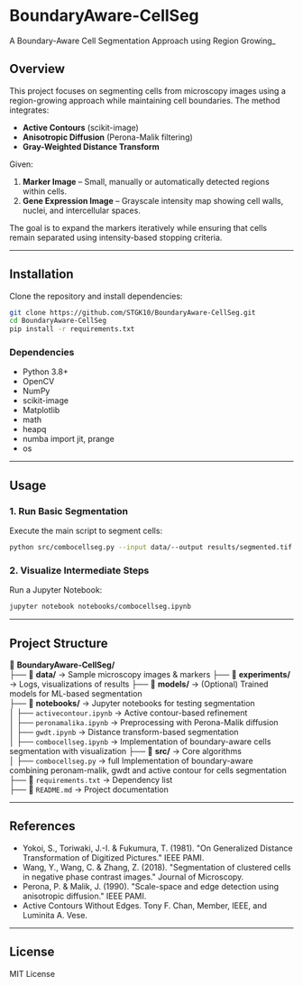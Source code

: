 # **BoundaryAware-CellSeg**  
A Boundary-Aware Cell Segmentation Approach using Region Growing_

## **Overview**  
This project focuses on segmenting cells from microscopy images using a region-growing approach while maintaining cell boundaries. The method integrates:  
- **Active Contours** (scikit-image)  
- **Anisotropic Diffusion** (Perona-Malik filtering)  
- **Gray-Weighted Distance Transform**  

Given:  
1. **Marker Image** – Small, manually or automatically detected regions within cells.  
2. **Gene Expression Image** – Grayscale intensity map showing cell walls, nuclei, and intercellular spaces.  

The goal is to expand the markers iteratively while ensuring that cells remain separated using intensity-based stopping criteria.

---

## **Installation**  
Clone the repository and install dependencies:  
```bash
git clone https://github.com/STGK10/BoundaryAware-CellSeg.git  
cd BoundaryAware-CellSeg
pip install -r requirements.txt
```

### **Dependencies**  
- Python 3.8+  
- OpenCV  
- NumPy  
- scikit-image  
- Matplotlib
- math
- heapq
- numba import jit, prange
- os

---

## **Usage**  
### **1. Run Basic Segmentation**  
Execute the main script to segment cells:  
```bash
python src/combocellseg.py --input data/--output results/segmented.tif
```

### **2. Visualize Intermediate Steps**  
Run a Jupyter Notebook:  
```bash
jupyter notebook notebooks/combocellseg.ipynb
```

---

## **Project Structure**  
📂 **BoundaryAware-CellSeg/**  
 ├── 📂 **data/** → Sample microscopy images & markers 
 ├── 📂 **experiments/** → Logs, visualizations of results 
 ├── 📂 **models/** → (Optional) Trained models for ML-based segmentation  
 ├── 📂 **notebooks/** → Jupyter notebooks for testing segmentation  
 │    ├── `activecontour.ipynb` → Active contour-based refinement  
 │    ├── `peronamalika.ipynb` → Preprocessing with Perona-Malik diffusion  
 │    ├── `gwdt.ipynb` → Distance transform-based segmentation  
 │    ├── `combocellseg.ipynb` → Implementation of boundary-aware cells segmentation with visualization
 ├── 📂 **src/** → Core algorithms  
 │    ├── `combocellseg.py` → full Implementation of boundary-aware combining peronam-malik, gwdt and active contour for cells segmentation 
 ├── 📜 `requirements.txt` → Dependency list  
 ├── 📜 `README.md` → Project documentation  
  

---

## **References**  
- Yokoi, S., Toriwaki, J.-I. & Fukumura, T. (1981). "On Generalized Distance Transformation of Digitized Pictures." IEEE PAMI.  
- Wang, Y., Wang, C. & Zhang, Z. (2018). "Segmentation of clustered cells in negative phase contrast images." Journal of Microscopy.  
- Perona, P. & Malik, J. (1990). "Scale-space and edge detection using anisotropic diffusion." IEEE PAMI.
- Active Contours Without Edges. Tony F. Chan, Member, IEEE, and Luminita A. Vese.

---

## **License**  
MIT License  
